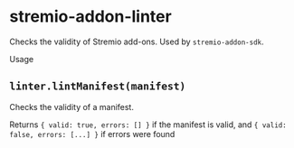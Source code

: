 # stremio-addon-linter

Checks the validity of Stremio add-ons. Used by `stremio-addon-sdk`.

Usage

## `linter.lintManifest(manifest)`

Checks the validity of a manifest.

Returns `{ valid: true, errors: [] }` if the manifest is valid, and `{ valid: false, errors: [...] }` if errors were found